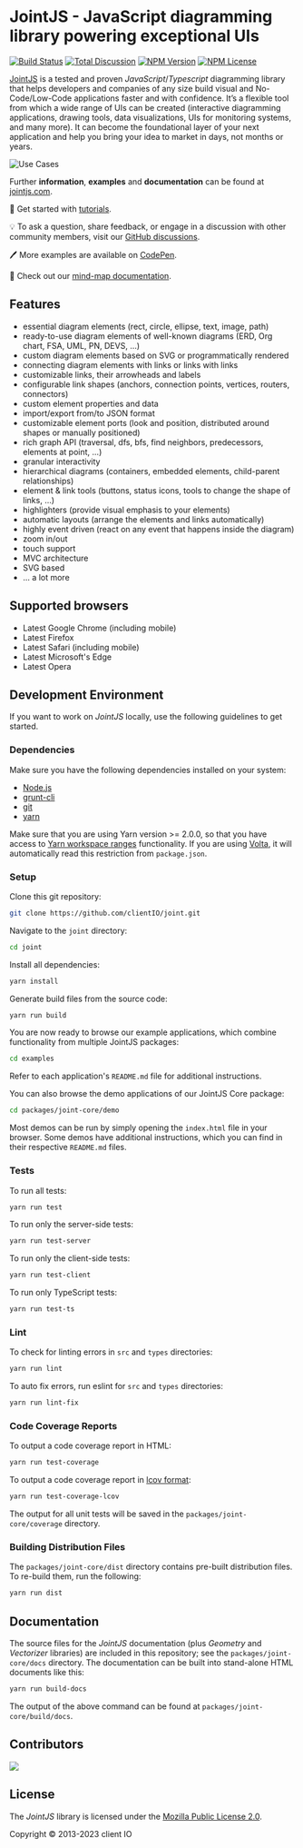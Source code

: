 # JointJS - JavaScript diagramming library powering exceptional UIs

[![Build Status](https://travis-ci.com/clientIO/joint.svg?branch=master)](https://travis-ci.com/clientIO/joint)
[![Total Discussion](https://img.shields.io/github/discussions/badges/shields)](https://github.com/clientIO/joint/discussions)
[![NPM Version](https://img.shields.io/npm/v/jointjs)](https://www.npmjs.com/package/jointjs)
[![NPM License](https://img.shields.io/npm/l/jointjs?color=blue)](https://github.com/clientIO/joint/blob/master/LICENSE)

 [JointJS](https://jointjs.com) is a tested and proven  *JavaScript*/*Typescript* diagramming library that helps developers and companies of any size build visual and No-Code/Low-Code applications faster and with confidence. It’s a flexible tool from which a wide range of UIs can be created (interactive diagramming applications, drawing tools, data visualizations, UIs for monitoring systems, and many more). It can become the foundational layer of your next application and help you bring your idea to market in days, not months or years.

![Use Cases](https://user-images.githubusercontent.com/3967880/200360293-808f148c-32af-4f46-bec1-b4ae4e1592a0.jpg)

Further **information**, **examples** and **documentation** can be found at [jointjs.com](https://jointjs.com).

:1234: Get started with [tutorials](https://resources.jointjs.com/tutorial).

:bulb: To ask a question, share feedback, or engage in a discussion with other community members, visit our [GitHub discussions](https://github.com/clientIO/joint/discussions).

:pen: More examples are available on [CodePen](https://codepen.io/jointjs).

:book: Check out our [mind-map documentation](https://resources.jointjs.com/mmap/joint.html).

## Features

* essential diagram elements (rect, circle, ellipse, text, image, path)
* ready-to-use diagram elements of well-known diagrams (ERD, Org chart, FSA, UML, PN, DEVS, ...)
* custom diagram elements based on SVG or programmatically rendered
* connecting diagram elements with links or links with links
* customizable links, their arrowheads and labels
* configurable link shapes (anchors, connection points, vertices, routers, connectors)
* custom element properties and data
* import/export from/to JSON format
* customizable element ports (look and position, distributed around shapes or manually positioned)
* rich graph API (traversal, dfs, bfs, find neighbors, predecessors, elements at point, ...)
* granular interactivity
* hierarchical diagrams (containers, embedded elements, child-parent relationships)
* element & link tools (buttons, status icons, tools to change the shape of links, ...)
* highlighters (provide visual emphasis to your elements)
* automatic layouts (arrange the elements and links automatically)
* highly event driven (react on any event that happens inside the diagram)
* zoom in/out
* touch support
* MVC architecture
* SVG based
* ... a lot more

## Supported browsers

* Latest Google Chrome (including mobile)
* Latest Firefox
* Latest Safari (including mobile)
* Latest Microsoft's Edge
* Latest Opera

## Development Environment

If you want to work on *JointJS* locally, use the following guidelines to get started.

### Dependencies

Make sure you have the following dependencies installed on your system:
* [Node.js](https://nodejs.org/)
* [grunt-cli](http://gruntjs.com/using-the-cli)
* [git](https://git-scm.com/)
* [yarn](https://yarnpkg.com/getting-started/install)

Make sure that you are using Yarn version >= 2.0.0, so that you have access to [Yarn workspace ranges](https://yarnpkg.com/features/workspaces#workspace-ranges-workspace) functionality. If you are using [Volta](https://volta.sh/), it will automatically read this restriction from `package.json`.

### Setup

Clone this git repository:
```bash
git clone https://github.com/clientIO/joint.git
```

Navigate to the `joint` directory:
```bash
cd joint
```

Install all dependencies:
```bash
yarn install
```

Generate build files from the source code:
```bash
yarn run build
```

You are now ready to browse our example applications, which combine functionality from multiple JointJS packages:
```bash
cd examples
```
Refer to each application's `README.md` file for additional instructions.

You can also browse the demo applications of our JointJS Core package:
```bash
cd packages/joint-core/demo
```
Most demos can be run by simply opening the `index.html` file in your browser. Some demos have additional instructions, which you can find in their respective `README.md` files.

### Tests

To run all tests:
```bash
yarn run test
```

To run only the server-side tests:
```bash
yarn run test-server
```

To run only the client-side tests:
```bash
yarn run test-client
```

To run only TypeScript tests:
```bash
yarn run test-ts
```

### Lint

To check for linting errors in `src` and `types` directories:
```bash
yarn run lint
```

To auto fix errors, run eslint for `src` and `types` directories:
```bash
yarn run lint-fix
```

### Code Coverage Reports

To output a code coverage report in HTML:
```bash
yarn run test-coverage
```

To output a code coverage report in [lcov format](http://ltp.sourceforge.net/coverage/lcov/geninfo.1.php):
```bash
yarn run test-coverage-lcov
```

The output for all unit tests will be saved in the `packages/joint-core/coverage` directory.

### Building Distribution Files

The `packages/joint-core/dist` directory contains pre-built distribution files. To re-build them, run the following:
```bash
yarn run dist
```

## Documentation

The source files for the *JointJS* documentation (plus *Geometry* and *Vectorizer* libraries) are included in this repository; see the `packages/joint-core/docs` directory. The documentation can be built into stand-alone HTML documents like this:
```bash
yarn run build-docs
```
The output of the above command can be found at `packages/joint-core/build/docs`.

## Contributors

<a href="https://github.com/clientIO/joint/graphs/contributors">
  <img src="https://contrib.rocks/image?repo=clientIO/joint" />
</a>

## License

The *JointJS* library is licensed under the [Mozilla Public License 2.0](https://github.com/clientIO/joint/blob/master/LICENSE).

Copyright © 2013-2023 client IO
